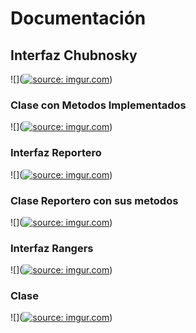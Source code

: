# Documentación
## Interfaz Chubnosky
![](<a href="https://imgur.com/t1cUdZk"><img src="https://i.imgur.com/t1cUdZk.png" title="source: imgur.com" /></a>)
### Clase con Metodos Implementados
![](<a href="https://imgur.com/TqAYtmu"><img src="https://i.imgur.com/TqAYtmu.png" title="source: imgur.com" /></a>)
### Interfaz Reportero
![](<a href="https://imgur.com/LfXqjmj"><img src="https://i.imgur.com/LfXqjmj.png" title="source: imgur.com" /></a>)
### Clase Reportero con sus metodos
![](<a href="https://imgur.com/rue7vBu"><img src="https://i.imgur.com/rue7vBu.png" title="source: imgur.com" /></a>)
### Interfaz Rangers
![](<a href="https://imgur.com/zSmTvPh"><img src="https://i.imgur.com/zSmTvPh.png" title="source: imgur.com" /></a>)
### Clase
![](<a href="https://imgur.com/cGBlW8A"><img src="https://i.imgur.com/cGBlW8A.png" title="source: imgur.com" /></a>)
